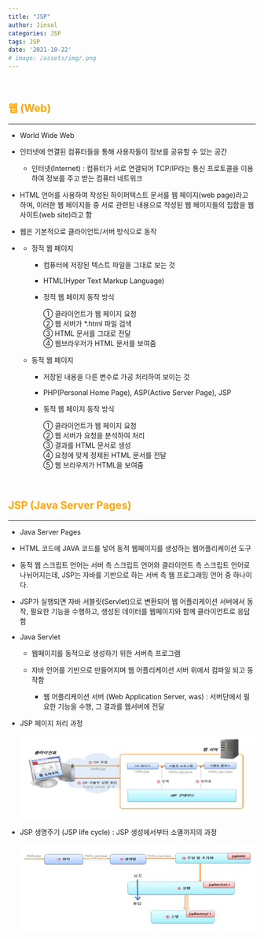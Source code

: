 ```yaml
---
title: "JSP"
author: Jinsol
categories: JSP
tags: JSP
date: '2021-10-22'
# image: /assets/img/.png
---
```


<br>

## <span style="color:#FFA400">웹 (Web)</span>
<hr>

- World Wide Web

- 인터넷에 연결된 컴퓨터들을 통해 사용자들이 정보를 공유할 수 있는 공간

    - 인터넷(Internet) : 컴퓨터가 서로 연결되어 TCP/IP라는 통신 프로토콜을 이용하여 정보를 주고 받는 컴퓨터 네트워크

- HTML 언어를 사용하여 작성된 하이퍼텍스트 문서를 웹 페이지(web page)라고 하며, 이러한 웹 페이지들 중 서로 관련된 내용으로 작성된 웹 페이지들의 집합을 웹 사이트(web site)라고 함

- 웹은 기본적으로 클라이언트/서버 방식으로 동작

-   - 정적 웹 페이지

        - 컴퓨터에 저장된 텍스트 파일을 그대로 보는 것

        - HTML(Hyper Text Markup Language)

        - 정적 웹 페이지 동작 방식

            ① 클라이언트가 웹 페이지 요청
            <br>
            ② 웹 서버가 *.html 파일 검색
            <br>
            ③ HTML 문서를 그대로 전달
            <br>
            ④ 웹브라우저가 HTML 문서를 보여줌

    - 동적 웹 페이지

        - 저장된 내용을 다른 변수로 가공 처리하여 보이는 것

        - PHP(Personal Home Page), ASP(Active Server Page), JSP

        - 동적 웹 페이지 동작 방식

            ① 클라이언트가 웹 페이지 요청
            <br>
            ② 웹 서버가 요청을 분석하여 처리
            <br>
            ③ 결과를 HTML 문서로 생성
            <br>
            ④ 요청에 맞게 정제된 HTML 문서를 전달
            <br>
            ⑤ 웹 브라우저가 HTML을 보여줌


<br>

## <span style="color:#FFA400">JSP (Java Server Pages)</span>
<hr>

- Java Server Pages

- HTML 코드에 JAVA 코드를 넣어 동적 웹페이지를 생성하는 웹어플리케이션 도구

- 동적 웹 스크립트 언어는 서버 측 스크립트 언어와 클라이언트 측 스크립트 언어로 나뉘어지는데, JSP는 자바를 기반으로 하는 서버 측 웹 프로그래밍 언어 중 하나이다.

- JSP가 실행되면 자바 서블릿(Servlet)으로 변환되어 웹 어플리케이션 서버에서 동작, 필요한 기능을 수행하고, 생성된 데이터를 웹페이지와 함께 클라이언트로 응답함

- Java Servlet 
    
    - 웹페이지를 동적으로 생성하기 위한 서버측 프로그램

    - 자바 언어를 기반으로 만들어지며 웹 어플리케이션 서버 위에서 컴파일 되고 동작함

        - 웹 어플리케이션 서버 (Web Application Server, was) : 서버단에서 필요한 기능을 수행, 그 결과를 웹서버에 전달

- JSP 페이지 처리 과정

    ![](/assets/img/jsp_processing.PNG)

- JSP 생명주기 (JSP life cycle) : JSP 생성에서부터 소멸까지의 과정

    ![](/assets/img/jsp_lifecycle.PNG)